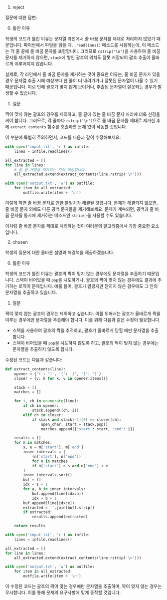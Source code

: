 1. reject

질문에 대한 답변:

0. 틀린 이유

학생의 코드가 틀린 이유는 문자열 라인에서 줄 바꿈 문자를 제대로 처리하지 않았기 때문입니다. 파이썬에서 파일을 읽을 때, `.readlines()` 메소드를 사용하는데, 이 메소드는 각 줄 끝에 줄 바꿈 문자를 포함합니다. 그러므로 `rstrip('\n')`을 사용하여 줄 바꿈 문자를 제거하지 않으면, `stack`에 쌓인 괄호의 위치도 잘못 저장되어 괄호 추출이 올바르게 이루어지지 않습니다.

실제로, 각 라인에서 줄 바꿈 문자를 제거하는 것이 중요한 이유는, 줄 바꿈 문자가 있을 경우 문자열 추출 시에 예상보다 한 줄이 더 내려가거나 잘못된 문자열이 나올 수 있기 때문입니다. 이로 인해 괄호가 맞지 않게 보이거나, 추출된 문자열이 잘못되는 경우가 발생할 수 있습니다. 

1. 질문

짝이 맞지 않는 괄호의 경우를 제외하고, 줄 끝에 있는 줄 바꿈 문자 처리에 더욱 신경을 써야 합니다. 그러므로, 각 줄마다 `rstrip('\n')`으로 줄 바꿈 문자를 제대로 제거한 후에 `extract_contents` 함수를 호출하면 문제 없이 작동할 것입니다.

이 부분에 특별히 주의하면서, 코드를 다음과 같이 수정해보세요:

```python
with open('input.txt', 'r') as infile:
    lines = infile.readlines()

all_extracted = []
for line in lines:
    # 줄 끝 개행을 제거하는 것이 핵심입니다.
    all_extracted.extend(extract_contents(line.rstrip('\n')))

with open('output.txt', 'w') as outfile:
    for item in all_extracted:
        outfile.write(item + '\n')
```

이렇게 하면 줄 바꿈 문자로 인한 불일치가 해결될 것입니다. 문제가 해결되지 않으면, 줄 바꿈 문자 외에도 다른 공백 문자들을 제거해보세요. 문제가 계속되면, 공백과 줄 바꿈 문자를 동시에 제거하는 메소드인 `strip()`을 사용할 수도 있습니다. 

이처럼 줄 바꿈 문자를 제대로 처리하는 것이 여러분의 알고리즘에서 가장 중요한 요소입니다.

2. chosen

학생의 질문에 대한 올바른 설명과 해결책을 제공하겠습니다.

0. 틀린 이유

학생의 코드가 틀린 이유는 괄호의 짝이 맞지 않는 경우에도 문자열을 추출하기 때문입니다. 스택이 비어있을 때 `pop`을 시도하거나, 괄호의 짝이 맞지 않는 경우에도 결과에 추가하는 로직이 문제입니다. 예를 들어, 괄호가 열렸지만 닫히지 않은 경우에도 그 안의 문자열을 추출하고 있습니다.

1. 질문

짝이 맞지 않는 괄호의 경우는 제외하고 싶습니다. 이를 위해서는 괄호가 올바르게 짝을 이루는 경우에만 문자열을 추출해야 합니다. 이를 위해 다음과 같은 수정이 필요합니다.

- 스택을 사용하여 괄호의 짝을 추적하고, 괄호가 올바르게 닫힐 때만 문자열을 추출합니다.
- 스택이 비어있을 때 `pop`을 시도하지 않도록 하고, 괄호의 짝이 맞지 않는 경우에는 문자열을 추출하지 않도록 합니다.

수정된 코드는 다음과 같습니다:

```python
def extract_contents(line):
    opener = {'(': ')', '{': '}', '[': ']'}
    closer = {v: k for k, v in opener.items()}

    stack = []
    matches = []

    for i, ch in enumerate(line):
        if ch in opener:
            stack.append((ch, i))
        elif ch in closer:
            if stack and stack[-1][0] == closer[ch]:
                open_char, start = stack.pop()
                matches.append({'start': start, 'end': i})

    results = []
    for m in matches:
        s, e = m['start'], m['end']
        inner_intervals = [
            (n['start'], n['end'])
            for n in matches
            if n['start'] > s and n['end'] < e
        ]
        inner_intervals.sort()
        buf = []
        idx = s + 1
        for a, b in inner_intervals:
            buf.append(line[idx:a])
            idx = b + 1
        buf.append(line[idx:e])
        extracted = ''.join(buf).strip()
        if extracted:
            results.append(extracted)

    return results

with open('input.txt', 'r') as infile:
    lines = infile.readlines()

all_extracted = []
for line in lines:
    all_extracted.extend(extract_contents(line.rstrip('\n')))

with open('output.txt', 'w') as outfile:
    for item in all_extracted:
        outfile.write(item + '\n')
```

이 수정된 코드는 괄호의 짝이 맞는 경우에만 문자열을 추출하며, 짝이 맞지 않는 경우는 무시합니다. 이를 통해 문제의 요구사항에 맞게 동작할 것입니다.
